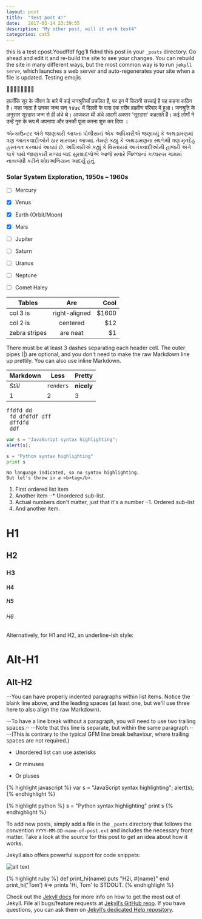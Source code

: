 ```yaml
---
layout: post
title:  "Test post 4!"
date:   2017-03-14 23:39:55
description: "My other post, will it work test4"
categories: cat5
---
```

this is a test  cpost.Youdffdf fgg’ll fidnd this post in your `_posts` directory. Go ahead and edit it and re-build the site to see your changes. You can rebuild the site in many different ways, but the most common way is to run `jekyll serve`, which launches a web server and auto-regenerates your site when a file is updated.
Testing emojis 

🙂😎🤓🤗🤑😋😜😝


हालाँकि सूर के जीवन के बारे में कई जनश्रुतियाँ प्रचलित हैं, पर इन में कितनी सच्चाई है यह कहना कठिन है। कहा जाता है उनका जन्म सन् १४७८ में दिल्ली के पास एक ग़रीब ब्राह्मीण परिवार में हुआ। जनश्रुति के अनुसार सूरदास जन्म से ही अंधे थे। आजकल थी अंधे आदमी अक्सर 'सूरदास' कहलाते हैं। कई लोगों ने उन्हें गुरु के रूप में अपनाया और उनकी पूजा करना शुरु कर दिया ।

એન્કાઉન્ટર અંગે જાણકારી આપતા પોલીસનાં એક અધિકારીએ જણાવ્યું કે અથડામણમાં ત્રણ આતંકવાદીઓને ઠાર મારવામાં આવ્યાં. તેમણે કહ્યું કે અથડામણના સ્થળેથી ત્રણ મૃતદેહ હસ્તગત કરવામાં આવ્યાં છે. અધિકારીએ કહ્યું કે વિસ્તારમાં આતંકવાદીઓની હાજરી અંગે પાકે પાયે જાણકારી મળ્યા બાદ સુરક્ષાદળોએ આજે સવારે જિલ્લાનાં કાલારુસ ગામમાં નાકાબંધી કરીને શોધઅભિયાન આદર્યું હતું.

### Solar System Exploration, 1950s – 1960s

- [ ] Mercury
- [x] Venus
- [x] Earth (Orbit/Moon)
- [x] Mars
- [ ] Jupiter
- [ ] Saturn
- [ ] Uranus
- [ ] Neptune
- [ ] Comet Haley


| Tables        | Are           | Cool  |
| ------------- |:-------------:| -----:|
| col 3 is      | right-aligned | $1600 |
| col 2 is      | centered      |   $12 |
| zebra stripes | are neat      |    $1 |

There must be at least 3 dashes separating each header cell.
The outer pipes (|) are optional, and you don't need to make the 
raw Markdown line up prettily. You can also use inline Markdown.

Markdown | Less | Pretty
--- | --- | ---
*Still* | `renders` | **nicely**
1 | 2 | 3


<pre>
ffdfd dd
 fd dfdfdf dff 
 dffdfd
 ddf</pre>
```javascript
var s = "JavaScript syntax highlighting";
alert(s);
```
 
```python
s = "Python syntax highlighting"
print s
```
 
```
No language indicated, so no syntax highlighting. 
But let's throw in a <b>tag</b>.
```

1. First ordered list item
2. Another item
⋅⋅* Unordered sub-list. 
1. Actual numbers don't matter, just that it's a number
⋅⋅1. Ordered sub-list
4. And another item.


# H1
## H2
### H3
#### H4
##### H5
###### H6

Alternatively, for H1 and H2, an underline-ish style:

Alt-H1
======

Alt-H2
------

⋅⋅⋅You can have properly indented paragraphs within list items. Notice the blank line above, and the leading spaces (at least one, but we'll use three here to also align the raw Markdown).

⋅⋅⋅To have a line break without a paragraph, you will need to use two trailing spaces.⋅⋅
⋅⋅⋅Note that this line is separate, but within the same paragraph.⋅⋅
⋅⋅⋅(This is contrary to the typical GFM line break behaviour, where trailing spaces are not required.)

* Unordered list can use asterisks
- Or minuses
+ Or pluses

{% highlight javascript %}
var s = "JavaScript syntax highlighting";
alert(s);
{% endhighlight %}
 
{% highlight python %}
s = "Python syntax highlighting"
print s
{% endhighlight %}

To add new posts, simply add a file in the `_posts` directory that follows the convention `YYYY-MM-DD-name-of-post.ext` and includes the necessary front matter. Take a look at the source for this post to get an idea about how it works.

Jekyll also offers powerful support for code snippets:
<!-- linenos -->

![alt text](https://raw.githubusercontent.com/vishnu1991/estivo/master/assets/images/FlakCannon_Large.png "Logo Title Text 1")

{% highlight ruby %}
def print_hi(name)
  puts "H2i, #{name}"
end
print_hi('Tom')
#=> prints 'Hi, Tom' to STDOUT.
{% endhighlight %}

Check out the [Jekyll docs][jekyll] for more info on how to get the most out of Jekyll. File all bugs/feature requests at [Jekyll’s GitHub repo][jekyll-gh]. If you have questions, you can ask them on [Jekyll’s dedicated Help repository][jekyll-help].

[jekyll]:      http://jekyllrb.com
[jekyll-gh]:   https://github.com/jekyll/jekyll
[jekyll-help]: https://github.com/jekyll/jekyll-help
